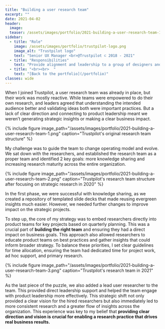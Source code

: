```yaml
---
title: "Building a user research team"
excerpt: ""
date: 2021-04-02
header:
  image:
  teaser: /assets/images/portfolio/2021-building-a-user-research-team-1.png
sidebar:
  - title: "Role"
    image: /assets/images/portfolio/trustpilot-logo.png
    image_alt: "Trustpilot logo"
    text: "Senior UX Manager <br>@Trustpilot ⊂ 2018 - 2021"
  - title: "Responsibilities"
    text: "Provide alignment and leadership to a group of designers and researchers working on the B2B product."
  - title: "<br><br>  "
    text: "[Back to the portfolio](/portfolio)"   
classes: wide
---
```


When I joined Trustpilot, a user research team was already in place, but their work was mostly reactive. While teams were empowered to do their own research, and leaders agreed that understanding the intended audience better and validating ideas both were important practices. But a lack of clear direction and connecting to product leadership meant we weren’t generating strategic insights or making a clear business impact. 

{% include figure image_path="/assets/images/portfolio/2021-building-a-user-research-team-1.png" caption="Trustpilot's original research team structure" %}

My challenge was to guide the team to change operating model and evolve. We sat down with the researchers, and established the research team as a proper team and identified 2 key goals: more knowledge sharing and increasing research maturity across the entire organization.

{% include figure image_path="/assets/images/portfolio/2021-building-a-user-research-team-2.png" caption="Trustpilot's research team structure after focusing on strategic research in 2020" %}

In the first phase, we were successful with knowledge sharing, as we created a repository of templated slide decks that made reusing evergreen insights much easier. However, we needed further changes to improve impact on the strategic projects.

To step up, the core of my strategy was to embed researchers directly into product teams for key projects based on quarterly planning. This was a crucial part of **building the right team** and ensuring they had a direct impact on business goals. This approach also allowed researchers to educate product teams on best practices and gather insights that could inform broader strategy. To balance these priorities, I set clear guidelines for time allocation, ensuring the team had dedicated time for project work, ad hoc support, and primary research.

{% include figure image_path="/assets/images/portfolio/2021-building-a-user-research-team-3.png" caption="Trustpilot's research team in 2021" %}

As the last piece of the puzzle, we also added a lead user researcher to the team. This provided direct leadership support and helped the team engage with product leadership more effectively. This strategic shift not only provided a clear vision for the  hired researchers but also immediately led to more consistent research and a greater flow of insights across the organization. This experience was key to my belief that **providing clear direction and vision is crucial for enabling a research practice that drives real business results.**